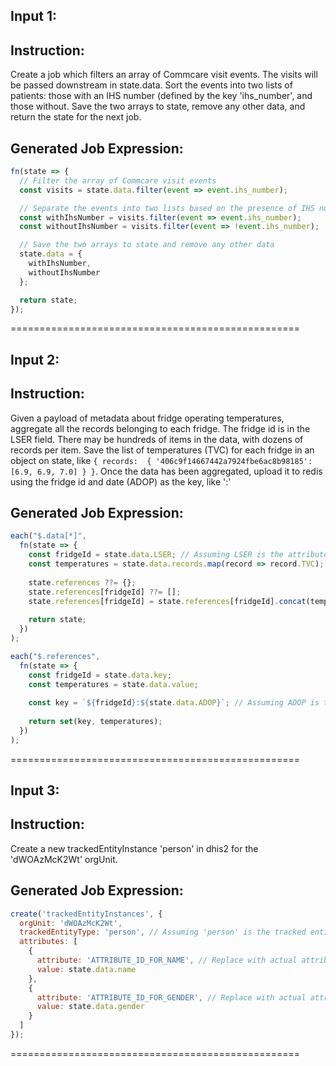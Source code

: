 ## Input 1:

## Instruction: 
Create a job which filters an array of Commcare visit events. The visits will be passed downstream in state.data. Sort the events into two lists of patients: those with an IHS number (defined by the key 'ihs_number', and those without. Save the two arrays to state, remove any other data, and return the state for the next job.

## Generated Job Expression:
```javascript
fn(state => {
  // Filter the array of Commcare visit events
  const visits = state.data.filter(event => event.ihs_number);

  // Separate the events into two lists based on the presence of IHS number
  const withIhsNumber = visits.filter(event => event.ihs_number);
  const withoutIhsNumber = visits.filter(event => !event.ihs_number);

  // Save the two arrays to state and remove any other data
  state.data = {
    withIhsNumber,
    withoutIhsNumber
  };

  return state;
});
```

==================================================

## Input 2:

## Instruction: 
Given a payload of metadata about fridge operating temperatures, aggregate all the records belonging to each fridge. The fridge id is in the LSER field.  There may be hundreds of items in the data, with dozens of records per item. Save the list of temperatures (TVC) for each fridge in an object on state, like `{ records:  { '406c9f14667442a7924fbe6ac8b98185': [6.9, 6.9, 7.0] } }`. Once the data has been aggregated, upload it to redis using the fridge id and date (ADOP) as the key, like '<fridge-id>:<ADOP>'

## Generated Job Expression:
```javascript
each("$.data[*]", 
  fn(state => {
    const fridgeId = state.data.LSER; // Assuming LSER is the attribute ID for fridge id
    const temperatures = state.data.records.map(record => record.TVC);
    
    state.references ??= {};
    state.references[fridgeId] ??= [];
    state.references[fridgeId] = state.references[fridgeId].concat(temperatures);
    
    return state;
  })
);

each("$.references", 
  fn(state => {
    const fridgeId = state.data.key;
    const temperatures = state.data.value;
    
    const key = `${fridgeId}:${state.data.ADOP}`; // Assuming ADOP is the attribute ID for date
    
    return set(key, temperatures);
  })
);
```

==================================================

## Input 3:

## Instruction: 
Create a new trackedEntityInstance 'person' in dhis2 for the 'dWOAzMcK2Wt' orgUnit.

## Generated Job Expression:
```javascript
create('trackedEntityInstances', {
  orgUnit: 'dWOAzMcK2Wt',
  trackedEntityType: 'person', // Assuming 'person' is the tracked entity type
  attributes: [
    {
      attribute: 'ATTRIBUTE_ID_FOR_NAME', // Replace with actual attribute ID for name
      value: state.data.name
    },
    {
      attribute: 'ATTRIBUTE_ID_FOR_GENDER', // Replace with actual attribute ID for gender
      value: state.data.gender
    }
  ]
});
```

==================================================

